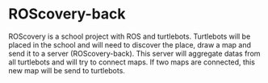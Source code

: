 # ROScovery-back

ROScovery is a school project with ROS and turtlebots. Turtlebots will be placed in the school and will need to discover the place, draw a map and send it to a server (ROScovery-back). This server will aggregate datas from all turtlebots and will try to connect maps. If two maps are connected, this new map will be send to turtlebots.
